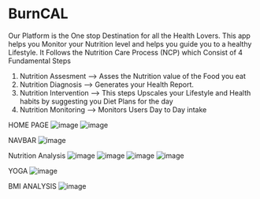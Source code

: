# BurnCAL

Our Platform is the One stop Destination for all the Health Lovers. This app helps you Monitor your Nutrition level and helps you guide you to a healthy Lifestyle.
It Follows the Nutrition Care Process (NCP) which Consist of 4 Fundamental Steps

1) Nutrition Assesment --> Asses the Nutrition value of the Food you eat
2) Nutrition Diagnosis --> Generates your Health Report.
3) Nutrition Intervention --> This steps Upscales your Lifestyle and Health habits by suggesting you Diet Plans for the day
4) Nutrition Monitoring --> Monitors Users Day to Day intake 

HOME PAGE
![image](https://user-images.githubusercontent.com/72062616/188294121-7cf16d1a-7c3e-406f-8f0c-52dbc84e5bef.png)
![image](https://user-images.githubusercontent.com/72062616/188294135-82ec1508-93c4-48e1-b20d-5460075fd372.png)

NAVBAR
![image](https://user-images.githubusercontent.com/72062616/188294144-00c18fa4-67b2-4a78-86bf-ea8771674c78.png)

Nutrition Analysis
![image](https://user-images.githubusercontent.com/72062616/188294162-e48d641e-1bd0-4584-a4ee-8285224e6c36.png)
![image](https://user-images.githubusercontent.com/72062616/188294168-900ed488-e0a6-4589-85bf-1302e4ea1f4e.png)
![image](https://user-images.githubusercontent.com/72062616/188294180-bb9aeeb2-4c82-4bff-b53d-27f43c92edbe.png)
![image](https://user-images.githubusercontent.com/72062616/188294193-eadf782e-625f-43a1-a5ea-cc28203f3295.png)

YOGA
![image](https://user-images.githubusercontent.com/72062616/188294202-f704b95d-c638-408a-84b3-6da55c1fc768.png)

BMI ANALYSIS
![image](https://user-images.githubusercontent.com/72062616/188294220-f934bd74-4a63-4518-b600-1671a4d5082f.png)

